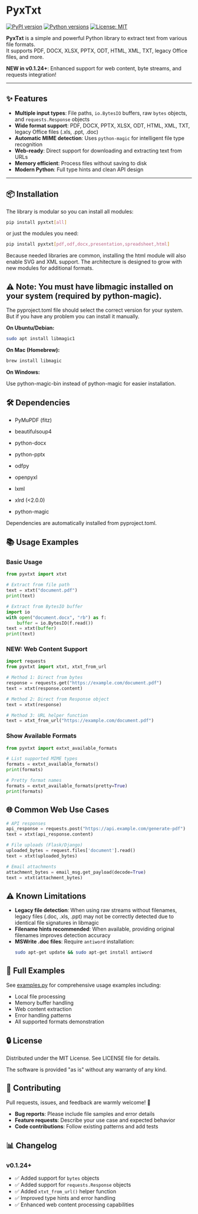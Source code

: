 # PyxTxt

[![PyPI version](https://img.shields.io/pypi/v/pyxtxt.svg)](https://pypi.org/project/pyxtxt/)
[![Python versions](https://img.shields.io/pypi/pyversions/pyxtxt.svg)](https://pypi.org/project/pyxtxt/)
[![License: MIT](https://img.shields.io/badge/License-MIT-yellow.svg)](https://opensource.org/licenses/MIT)

**PyxTxt** is a simple and powerful Python library to extract text from various file formats.  
It supports PDF, DOCX, XLSX, PPTX, ODT, HTML, XML, TXT, legacy Office files, and more.

**NEW in v0.1.24+**: Enhanced support for web content, byte streams, and requests integration!

---

## ✨ Features

- **Multiple input types**: File paths, `io.BytesIO` buffers, raw `bytes` objects, and `requests.Response` objects
- **Wide format support**: PDF, DOCX, PPTX, XLSX, ODT, HTML, XML, TXT, legacy Office files (.xls, .ppt, .doc)
- **Automatic MIME detection**: Uses `python-magic` for intelligent file type recognition
- **Web-ready**: Direct support for downloading and extracting text from URLs
- **Memory efficient**: Process files without saving to disk
- **Modern Python**: Full type hints and clean API design

---

## 📦 Installation 

The library is modular so you can install all modules:

```bash
pip install pyxtxt[all]
```
or just the modules you need:
```bash
pip install pyxtxt[pdf,odf,docx,presentation,spreadsheet,html]
```
Because needed libraries are common, installing the html module will also enable SVG and XML support.
The architecture is designed to grow with new modules for additional formats.
## ⚠️ Note: You must have libmagic installed on your system (required by python-magic).
The pyproject.toml file should select the correct version for your system. But if you have any problem you can install it manually.

**On Ubuntu/Debian:**

```bash
sudo apt install libmagic1
```

**On Mac (Homebrew):**

```bash
brew install libmagic
```
**On Windows:**

Use python-magic-bin instead of python-magic for easier installation.

## 🛠️ Dependencies
- PyMuPDF (fitz)

- beautifulsoup4

- python-docx

- python-pptx

- odfpy

- openpyxl

- lxml

- xlrd (<2.0.0)

- python-magic

Dependencies are automatically installed from pyproject.toml.

## 📚 Usage Examples

### Basic Usage
```python
from pyxtxt import xtxt

# Extract from file path
text = xtxt("document.pdf")
print(text)

# Extract from BytesIO buffer
import io
with open("document.docx", "rb") as f:
    buffer = io.BytesIO(f.read())
text = xtxt(buffer)
print(text)
```

### NEW: Web Content Support
```python
import requests
from pyxtxt import xtxt, xtxt_from_url

# Method 1: Direct from bytes
response = requests.get("https://example.com/document.pdf")
text = xtxt(response.content)

# Method 2: Direct from Response object  
text = xtxt(response)

# Method 3: URL helper function
text = xtxt_from_url("https://example.com/document.pdf")
```

### Show Available Formats
```python
from pyxtxt import extxt_available_formats

# List supported MIME types
formats = extxt_available_formats()
print(formats)

# Pretty format names
formats = extxt_available_formats(pretty=True)
print(formats)
```
## 🌐 Common Web Use Cases

```python
# API responses
api_response = requests.post("https://api.example.com/generate-pdf")
text = xtxt(api_response.content)

# File uploads (Flask/Django)
uploaded_bytes = request.files['document'].read()
text = xtxt(uploaded_bytes)

# Email attachments
attachment_bytes = email_msg.get_payload(decode=True)
text = xtxt(attachment_bytes)
```

## ⚠️ Known Limitations

- **Legacy file detection**: When using raw streams without filenames, legacy files (.doc, .xls, .ppt) may not be correctly detected due to identical file signatures in libmagic
- **Filename hints recommended**: When available, providing original filenames improves detection accuracy
- **MSWrite .doc files**: Require `antiword` installation:
  ```bash
  sudo apt-get update && sudo apt-get install antiword
  ```

## 📖 Full Examples

See [examples.py](https://github.com/dede-amdp/pyxtxt/blob/main/examples.py) for comprehensive usage examples including:
- Local file processing
- Memory buffer handling  
- Web content extraction
- Error handling patterns
- All supported formats demonstration

## 🔒 License

Distributed under the MIT License. See LICENSE file for details.

The software is provided "as is" without any warranty of any kind.

## 🤝 Contributing

Pull requests, issues, and feedback are warmly welcome! 🚀

- **Bug reports**: Please include file samples and error details
- **Feature requests**: Describe your use case and expected behavior
- **Code contributions**: Follow existing patterns and add tests

## 📊 Changelog

### v0.1.24+
- ✅ Added support for `bytes` objects
- ✅ Added support for `requests.Response` objects  
- ✅ Added `xtxt_from_url()` helper function
- ✅ Improved type hints and error handling
- ✅ Enhanced web content processing capabilities
